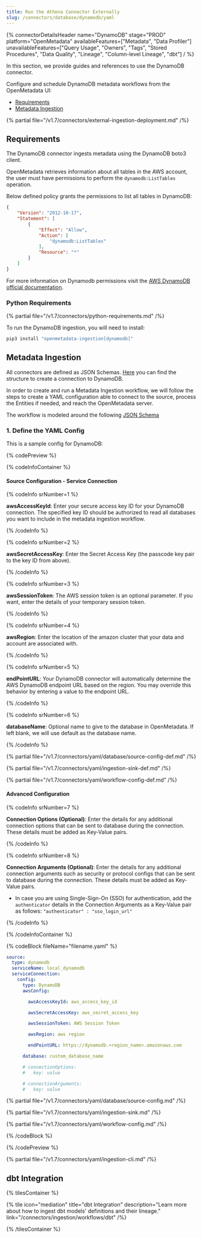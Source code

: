 ```yaml
---
title: Run the Athena Connector Externally
slug: /connectors/database/dynamodb/yaml
---
```


{% connectorDetailsHeader
name="DynamoDB"
stage="PROD"
platform="OpenMetadata"
availableFeatures=["Metadata", "Data Profiler"]
unavailableFeatures=["Query Usage", "Owners", "Tags", "Stored Procedures", "Data Quality", "Lineage", "Column-level Lineage", "dbt"]
/ %}

In this section, we provide guides and references to use the DynamoDB connector.

Configure and schedule DynamoDB metadata workflows from the OpenMetadata UI:

- [Requirements](#requirements)
- [Metadata Ingestion](#metadata-ingestion)

{% partial file="/v1.7/connectors/external-ingestion-deployment.md" /%}

## Requirements

The DynamoDB connector ingests metadata using the DynamoDB boto3 client.

OpenMetadata retrieves information about all tables in the AWS account, the user must have permissions to perform the `dynamodb:ListTables` operation.

Below defined policy grants the permissions to list all tables in DynamoDB:

```json
{
    "Version": "2012-10-17",
    "Statement": [
        {
            "Effect": "Allow",
            "Action": [
                "dynamodb:ListTables"
            ],
            "Resource": "*"
        }
    ]
}
```

For more information on Dynamodb permissions visit the [AWS DynamoDB official documentation](https://docs.aws.amazon.com/amazondynamodb/latest/developerguide/api-permissions-reference.html).

### Python Requirements

{% partial file="/v1.7/connectors/python-requirements.md" /%}

To run the DynamoDB ingestion, you will need to install:

```bash
pip3 install "openmetadata-ingestion[dynamodb]"
```

## Metadata Ingestion

All connectors are defined as JSON Schemas.
[Here](https://github.com/open-metadata/OpenMetadata/blob/main/openmetadata-spec/src/main/resources/json/schema/entity/services/connections/database/dynamoDBConnection.json)
you can find the structure to create a connection to DynamoDB.

In order to create and run a Metadata Ingestion workflow, we will follow
the steps to create a YAML configuration able to connect to the source,
process the Entities if needed, and reach the OpenMetadata server.

The workflow is modeled around the following
[JSON Schema](https://github.com/open-metadata/OpenMetadata/blob/main/openmetadata-spec/src/main/resources/json/schema/metadataIngestion/workflow.json)

### 1. Define the YAML Config

This is a sample config for DynamoDB:

{% codePreview %}

{% codeInfoContainer %}

#### Source Configuration - Service Connection

{% codeInfo srNumber=1 %}

**awsAccessKeyId**: Enter your secure access key ID for your DynamoDB connection. The specified key ID should be authorized to read all databases you want to include in the metadata ingestion workflow.

{% /codeInfo %}

{% codeInfo srNumber=2 %}

**awsSecretAccessKey**: Enter the Secret Access Key (the passcode key pair to the key ID from above).

{% /codeInfo %}

{% codeInfo srNumber=3 %}

**awsSessionToken**: The AWS session token is an optional parameter. If you want, enter the details of your temporary session token.

{% /codeInfo %}

{% codeInfo srNumber=4 %}

**awsRegion**: Enter the location of the amazon cluster that your data and account are associated with.

{% /codeInfo %}

{% codeInfo srNumber=5 %}

**endPointURL**: Your DynamoDB connector will automatically determine the AWS DynamoDB endpoint URL based on the region. You may override this behavior by entering a value to the endpoint URL.

{% /codeInfo %}

{% codeInfo srNumber=6 %}

**databaseName**: Optional name to give to the database in OpenMetadata. If left blank, we will use default as the database name.

{% /codeInfo %}

{% partial file="/v1.7/connectors/yaml/database/source-config-def.md" /%}

{% partial file="/v1.7/connectors/yaml/ingestion-sink-def.md" /%}

{% partial file="/v1.7/connectors/yaml/workflow-config-def.md" /%}

#### Advanced Configuration

{% codeInfo srNumber=7 %}

**Connection Options (Optional)**: Enter the details for any additional connection options that can be sent to database during the connection. These details must be added as Key-Value pairs.

{% /codeInfo %}

{% codeInfo srNumber=8 %}

**Connection Arguments (Optional)**: Enter the details for any additional connection arguments such as security or protocol configs that can be sent to database during the connection. These details must be added as Key-Value pairs.

- In case you are using Single-Sign-On (SSO) for authentication, add the `authenticator` details in the Connection Arguments as a Key-Value pair as follows: `"authenticator" : "sso_login_url"`

{% /codeInfo %}

{% /codeInfoContainer %}

{% codeBlock fileName="filename.yaml" %}

```yaml {% isCodeBlock=true %}
source:
  type: dynamodb
  serviceName: local_dynamodb
  serviceConnection:
    config:
      type: DynamoDB
      awsConfig:
```
```yaml {% srNumber=1 %}
        awsAccessKeyId: aws_access_key_id
```
```yaml {% srNumber=2 %}
        awsSecretAccessKey: aws_secret_access_key
```
```yaml {% srNumber=3 %}
        awsSessionToken: AWS Session Token
```
```yaml {% srNumber=4 %}
        awsRegion: aws region
```
```yaml {% srNumber=5 %}
        endPointURL: https://dynamodb.<region_name>.amazonaws.com
```
```yaml {% srNumber=6 %}
      database: custom_database_name
```
```yaml {% srNumber=7 %}
      # connectionOptions:
      #   key: value
```
```yaml {% srNumber=8 %}
      # connectionArguments:
      #   key: value
```


{% partial file="/v1.7/connectors/yaml/database/source-config.md" /%}

{% partial file="/v1.7/connectors/yaml/ingestion-sink.md" /%}

{% partial file="/v1.7/connectors/yaml/workflow-config.md" /%}

{% /codeBlock %}

{% /codePreview %}

{% partial file="/v1.7/connectors/yaml/ingestion-cli.md" /%}


## dbt Integration

{% tilesContainer %}

{% tile
  icon="mediation"
  title="dbt Integration"
  description="Learn more about how to ingest dbt models' definitions and their lineage."
  link="/connectors/ingestion/workflows/dbt" /%}

{% /tilesContainer %}
